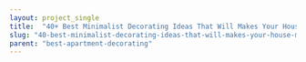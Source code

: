```yaml
---
layout: project_single
title:  "40+ Best Minimalist Decorating Ideas That Will Makes Your House More Cool"
slug: "40-best-minimalist-decorating-ideas-that-will-makes-your-house-more-cool"
parent: "best-apartment-decorating"
---
```

 